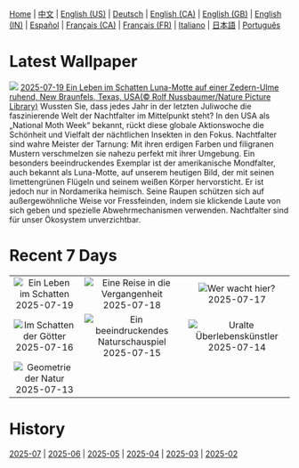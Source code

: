 [Home](../README.md) | [中文](zh-CN.md) | [English (US)](en-US.md) | [Deutsch](de-DE.md) | [English (CA)](en-CA.md) | [English (GB)](en-GB.md) | [English (IN)](en-IN.md) | [Español](es-ES.md) | [Français (CA)](fr-CA.md) | [Français (FR)](fr-FR.md) | [Italiano](it-IT.md) | [日本語](ja-JP.md) | [Português](pt-BR.md)

# Latest Wallpaper
![](https://www.bing.com/th?id=OHR.MothWeek_DE-DE7350997027_UHD.jpg)
[2025-07-19 Ein Leben im Schatten Luna-Motte auf einer Zedern-Ulme ruhend, New Braunfels, Texas, USA(© Rolf Nussbaumer/Nature Picture Library)](https://www.bing.com/th?id=OHR.MothWeek_DE-DE7350997027_UHD.jpg)
Wussten Sie, dass jedes Jahr in der letzten Juliwoche die faszinierende Welt der Nachtfalter im Mittelpunkt steht? In den USA als „National Moth Week“ bekannt, rückt diese globale Aktionswoche die Schönheit und Vielfalt der nächtlichen Insekten in den Fokus. Nachtfalter sind wahre Meister der Tarnung: Mit ihren erdigen Farben und filigranen Mustern verschmelzen sie nahezu perfekt mit ihrer Umgebung. Ein besonders beeindruckendes Exemplar ist der amerikanische Mondfalter, auch bekannt als Luna-Motte, auf unserem heutigen Bild, der mit seinen limettengrünen Flügeln und seinem weißen Körper hervorsticht. Er ist jedoch nur in Nordamerika heimisch. Seine Raupen schützen sich auf außergewöhnliche Weise vor Fressfeinden, indem sie klickende Laute von sich geben und spezielle Abwehrmechanismen verwenden. Nachtfalter sind für unser Ökosystem unverzichtbar.

# Recent 7 Days
|  |  |  |
|:---:|:---:|:---:|
| ![](https://www.bing.com/th?id=OHR.MothWeek_DE-DE7350997027_400x240.jpg "Ein Leben im Schatten") 2025-07-19 | ![](https://www.bing.com/th?id=OHR.MiravetSpain_DE-DE1175039382_400x240.jpg "Eine Reise in die Vergangenheit") 2025-07-18 | ![](https://www.bing.com/th?id=OHR.LavenderWesterhever_DE-DE1062458785_400x240.jpg "Wer wacht hier?") 2025-07-17 |
| ![](https://www.bing.com/th?id=OHR.TemplePhilae_DE-DE7883088350_400x240.jpg "Im Schatten der Götter") 2025-07-16 | ![](https://www.bing.com/th?id=OHR.PerseidsPine_DE-DE7245690852_400x240.jpg "Ein beeindruckendes Naturschauspiel") 2025-07-15 | ![](https://www.bing.com/th?id=OHR.YoungShark_DE-DE7165248670_400x240.jpg "Uralte Überlebenskünstler") 2025-07-14 |
| ![](https://www.bing.com/th?id=OHR.BasaltColumns_DE-DE6897663571_400x240.jpg "Geometrie der Natur") 2025-07-13 |  |  |

# History
[2025-07](../archives/wallpaper/de-DE/w_2025_07.md) | [2025-06](../archives/wallpaper/de-DE/w_2025_06.md) | [2025-05](../archives/wallpaper/de-DE/w_2025_05.md) | [2025-04](../archives/wallpaper/de-DE/w_2025_04.md) | [2025-03](../archives/wallpaper/de-DE/w_2025_03.md) | [2025-02](../archives/wallpaper/de-DE/w_2025_02.md)
